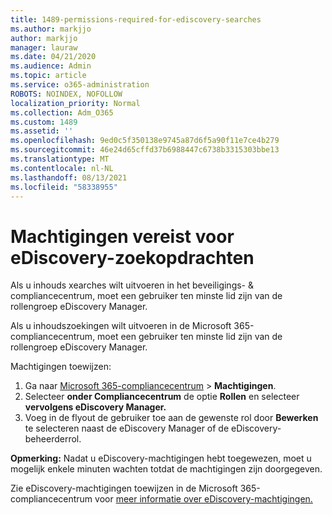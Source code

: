 ```yaml
---
title: 1489-permissions-required-for-ediscovery-searches
ms.author: markjjo
author: markjjo
manager: lauraw
ms.date: 04/21/2020
ms.audience: Admin
ms.topic: article
ms.service: o365-administration
ROBOTS: NOINDEX, NOFOLLOW
localization_priority: Normal
ms.collection: Adm_O365
ms.custom: 1489
ms.assetid: ''
ms.openlocfilehash: 9ed0c5f350138e9745a87d6f5a90f11e7ce4b279
ms.sourcegitcommit: 46e24d65cffd37b6988447c6738b3315303bbe13
ms.translationtype: MT
ms.contentlocale: nl-NL
ms.lasthandoff: 08/13/2021
ms.locfileid: "58338955"
---
```

# <a name="permissions-required-for-ediscovery-searches"></a>Machtigingen vereist voor eDiscovery-zoekopdrachten

Als u inhouds xearches wilt uitvoeren in het beveiligings- & compliancecentrum, moet een gebruiker ten minste lid zijn van de rollengroep eDiscovery Manager.

Als u inhoudszoekingen wilt uitvoeren in de Microsoft 365-compliancecentrum, moet een gebruiker ten minste lid zijn van de rollengroep eDiscovery Manager.  

Machtigingen toewijzen:

1. Ga naar [Microsoft 365-compliancecentrum](https://compliance.microsoft.com/)  >  **Machtigingen**.
1. Selecteer **onder Compliancecentrum** de optie **Rollen** en selecteer **vervolgens eDiscovery Manager.**
1. Voeg in de flyout de gebruiker toe aan de gewenste rol door **Bewerken** te selecteren naast de eDiscovery Manager of de eDiscovery-beheerderrol.

**Opmerking:** Nadat u eDiscovery-machtigingen hebt toegewezen, moet u mogelijk enkele minuten wachten totdat de machtigingen zijn doorgegeven.

Zie eDiscovery-machtigingen toewijzen in de Microsoft 365-compliancecentrum voor [meer informatie over eDiscovery-machtigingen.](https://docs.microsoft.com/microsoft-365/compliance/assign-ediscovery-permissions)
